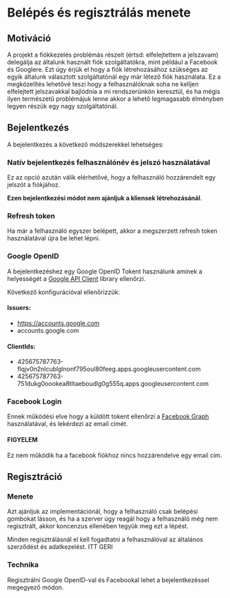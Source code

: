 # Belépés és regisztrálás menete

## Motiváció
A projekt a fiókkezelés problémás részeit (értsd: elfelejtettem a jelszavam) delegálja az általunk használt fiók szolgáltatókra, mint például a Facebook és Googlere. Ezt úgy érjük el hogy a fiók létrehozásához szükséges az egyik általunk választott szolgáltatónál egy már létező fiók használata. Ez a megközelítés lehetővé teszi hogy a felhasználóknak soha ne kelljen elfelejtett jelszavakkal bajlódnia a mi rendszerünkön keresztül, és ha mégis ilyen természetű problémájuk lenne akkor a lehető legmagasabb élményben legyen részük egy nagy szolgáltatónál.

## Bejelentkezés
A bejelentkezés a következő módszerekkel lehetséges:

### Natív bejelentkezés felhasználónév és jelszó használatával

Ez az opció azután válik elérhetővé, hogy a felhasználó hozzárendelt egy jelszót a fiókjához.

**Ezen bejelentkezési módot nem ajánljuk a kliensek létrehozásánál**.

### Refresh token

Ha már a felhasználó egyszer belépett, akkor a megszerzett refresh token használatával újra be lehet lépni.

### Google OpenID
A bejelentkezéshez egy Google OpenID Tokent használunk aminek a helyességét a [Google API Client](https://developers.google.com/identity/sign-in/web/backend-auth#using-a-google-api-client-library) library ellenőrzi.

Következő konfigurációval ellenőrizzük: 
#### Issuers:
- https://accounts.google.com
- accounts.google.com
 
#### ClientIds:
- 425675787763-flqjv0n2nlcublglnonf795oul80feeg.apps.googleusercontent.com
- 425675787763-751dukg0oookea8tltaeboudlg0g555q.apps.googleusercontent.com

### Facebook Login
Ennek működési elve hogy a küldött tokent ellenőrzi a [Facebook Graph](https://graph.facebook.com/v4.0/) használatával, és lekérdezi az email címét.

#### FIGYELEM
Ez nem működik ha a facebook fiókhoz nincs hozzárendelve egy email cím.

## Regisztráció

### Menete
Azt ajánljuk az implementációnál, hogy a felhasználó csak belépési gombokat lásson, és ha a szerver úgy reagál hogy a felhasználó még nem regisztrált, akkor koncenzus ellenében tegyük meg ezt a lépést.

Minden regisztrálásnál el kell fogadtatni a felhasználóval az általános szerződést és adatkezelést. ITT GERI

### Technika 
Regisztrálni Google OpenID-val és Facebookal lehet a bejelentkezéssel megegyező módon.
